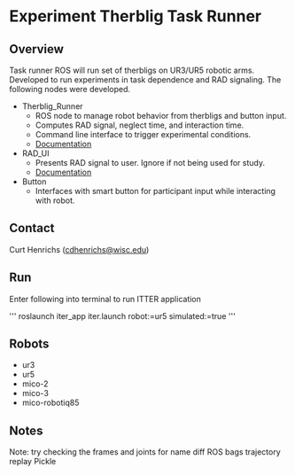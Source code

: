 # Experiment Therblig Task Runner

##  Overview
Task runner ROS will run set of therbligs on UR3/UR5 robotic arms. Developed to
run experiments in task dependence and RAD signaling. The following nodes were
developed.

* Therblig_Runner
  * ROS node to manage robot behavior from therbligs and button input.
  * Computes RAD signal, neglect time, and interaction time.
  * Command line interface to trigger experimental conditions.
  * [Documentation](/Experiments.md)
* RAD_UI
  * Presents RAD signal to user. Ignore if not being used for study.
  * [Documentation](/rad_ui/README.md)
* Button
  * Interfaces with smart button for participant input while interacting with robot.

## Contact
Curt Henrichs (cdhenrichs@wisc.edu)

## Run
Enter following into terminal to run ITTER application

'''
roslaunch iter_app iter.launch robot:=ur5 simulated:=true
'''

## Robots
  - ur3
  - ur5
  - mico-2
  - mico-3
  - mico-robotiq85

## Notes
Note: try checking the frames and joints for name diff
ROS bags trajectory replay
Pickle
